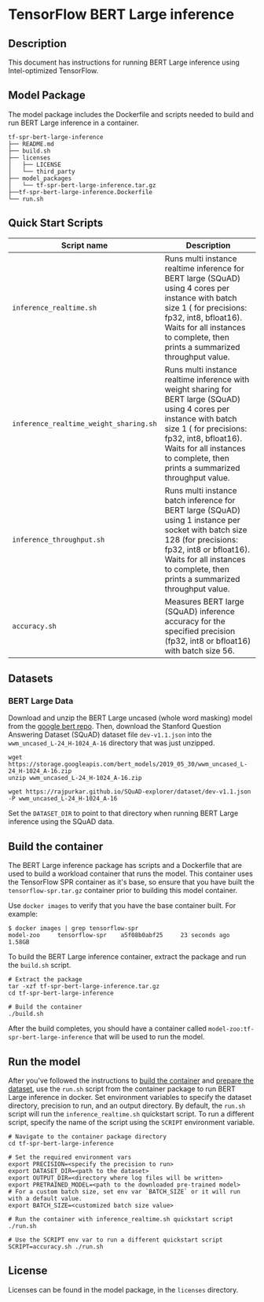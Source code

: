 <!--- 0. Title -->
# TensorFlow BERT Large inference

<!-- 10. Description -->
## Description

This document has instructions for running BERT Large inference using
Intel-optimized TensorFlow.

## Model Package

The model package includes the Dockerfile and scripts needed to build and
run BERT Large inference in a container.
```
tf-spr-bert-large-inference
├── README.md
├── build.sh
├── licenses
│   ├── LICENSE
│   └── third_party
├── model_packages
│   └── tf-spr-bert-large-inference.tar.gz
├──tf-spr-bert-large-inference.Dockerfile
└── run.sh
```

<!--- 40. Quick Start Scripts -->
## Quick Start Scripts

| Script name | Description |
|-------------|-------------|
| `inference_realtime.sh` | Runs multi instance realtime inference for BERT large (SQuAD) using 4 cores per instance with batch size 1 ( for precisions: fp32, int8, bfloat16). Waits for all instances to complete, then prints a summarized throughput value. |
| `inference_realtime_weight_sharing.sh` | Runs multi instance realtime inference with weight sharing for BERT large (SQuAD) using 4 cores per instance with batch size 1 ( for precisions: fp32, int8, bfloat16). Waits for all instances to complete, then prints a summarized throughput value. |
| `inference_throughput.sh` | Runs multi instance batch inference for BERT large (SQuAD) using 1 instance per socket with batch size 128 (for precisions: fp32, int8 or bfloat16). Waits for all instances to complete, then prints a summarized throughput value. |
| `accuracy.sh` | Measures BERT large (SQuAD) inference accuracy for the specified precision (fp32, int8 or bfloat16) with batch size 56. |

<!--- 30. Datasets -->
## Datasets

### BERT Large Data
Download and unzip the BERT Large uncased (whole word masking) model from the
[google bert repo](https://github.com/google-research/bert#pre-trained-models).
Then, download the Stanford Question Answering Dataset (SQuAD) dataset file `dev-v1.1.json` into the `wwm_uncased_L-24_H-1024_A-16` directory that was just unzipped.

```
wget https://storage.googleapis.com/bert_models/2019_05_30/wwm_uncased_L-24_H-1024_A-16.zip
unzip wwm_uncased_L-24_H-1024_A-16.zip

wget https://rajpurkar.github.io/SQuAD-explorer/dataset/dev-v1.1.json -P wwm_uncased_L-24_H-1024_A-16
```
Set the `DATASET_DIR` to point to that directory when running BERT Large inference using the SQuAD data.

## Build the container

The BERT Large inference package has scripts and a Dockerfile that are
used to build a workload container that runs the model. This container
uses the TensorFlow SPR container as it's base, so ensure that you have built
the `tensorflow-spr.tar.gz` container prior to building this model container.

Use `docker images` to verify that you have the base container built. For example:
```
$ docker images | grep tensorflow-spr
model-zoo     tensorflow-spr    a5f08b0abf25     23 seconds ago   1.58GB
```

To build the BERT Large inference container, extract the package and
run the `build.sh` script.
```
# Extract the package
tar -xzf tf-spr-bert-large-inference.tar.gz
cd tf-spr-bert-large-inference

# Build the container
./build.sh
```

After the build completes, you should have a container called
`model-zoo:tf-spr-bert-large-inference` that will be used to run the model.

## Run the model

After you've followed the instructions to [build the container](#build-the-container)
and [prepare the dataset](#datasets), use the `run.sh` script from the container
package to run BERT Large inference in docker. Set environment variables to
specify the dataset directory, precision to run, and
an output directory. 
By default, the `run.sh` script will run the
`inference_realtime.sh` quickstart script. To run a different script, specify
the name of the script using the `SCRIPT` environment variable.
```
# Navigate to the container package directory
cd tf-spr-bert-large-inference

# Set the required environment vars
export PRECISION=<specify the precision to run>
export DATASET_DIR=<path to the dataset>
export OUTPUT_DIR=<directory where log files will be written>
export PRETRAINED_MODEL=<path to the downloaded pre-trained model>
# For a custom batch size, set env var `BATCH_SIZE` or it will run with a default value.
export BATCH_SIZE=<customized batch size value>

# Run the container with inference_realtime.sh quickstart script
./run.sh

# Use the SCRIPT env var to run a different quickstart script
SCRIPT=accuracy.sh ./run.sh
```

<!--- 80. License -->
## License

Licenses can be found in the model package, in the `licenses` directory.

